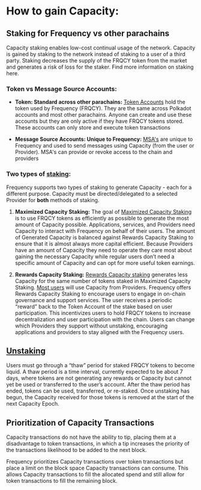 # How to gain Capacity: 

## Staking for Frequency vs other parachains

Capacity staking enables low-cost continual usage of the network. 
Capacity is gained by staking to the network instead of staking to a user of a third party. 
Staking decreases the supply of the FRQCY token from the market and generates a risk of loss for the staker. 
Find more information on staking here. 

### Token vs Message Source Accounts:

* **Token: Standard across other parachains:**
[Token Accounts](https://docs.frequency.xyz/glossary.html#1-token-account) hold the token used by Frequency (FRQCY). 
They are the same across Polkadot accounts and most other parachains. 
Anyone can create and use these accounts but they are only active if they have FRQCY tokens stored. 
These accounts can only store and execute token transactions

* **Message Source Accounts: Unique to Frequency:** 
[MSA's](https://docs.frequency.xyz/glossary.html#2-message-source-account-msa) are unique to Frequency and used to send messages using Capacity (from the user or Provider). 
MSA's can provide or revoke access to the chain and providers 

### Two types of [staking](https://docs.frequency.xyz/glossary.html#staking): 
Frequency supports two types of staking to generate Capacity - each for a different purpose. 
Capacity must be directed/delegated to a selected Provider for **both** methods of staking.

1. **Maximized Capacity Staking:**
The goal of [Maximized Capacity Staking](https://docs.frequency.xyz/glossary.html#2-maximized-capacity-staking-for-applications-and-services) is to use FRQCY tokens as efficiently as possible to generate the most amount of Capacity possible. 
Applications, services, and Providers need Capacity to interact with Frequency on behalf of their users. 
The amount of Generated Capacity is balanced against Rewards Capacity Staking to ensure that it is almost always more capital efficient. 
Because Providers have an amount of Capacity they need to operate they care most about gaining the necessary Capacity while regular users don’t need a specific amount of Capacity and can opt for more useful token earnings.

2. **Rewards Capacity Staking:** 
[Rewards Capacity staking](#1-rewards-capacity-staking-for-users) generates less Capacity for the same number of tokens staked in Maximized Capacity Staking. 
[Most users](#Purpose-of-Capacity-for-Frequency) will use Capacity from Providers. 
Frequency offers Rewards Capacity Staking to encourage users to engage in on-chain governance and support services. 
The user receives a periodic “reward” back to the Token Account of the stake based on user participation. 
This incentivizes users to hold FRQCY tokens to increase decentralization and user participation with the chain. 
Users can change which Providers they support without unstaking, encouraging applications and providers to stay aligned with the Frequency users.

## [Unstaking](#unstaking)
Users must go through a “thaw” period for staked FRQCY tokens to become liquid. 
A thaw period is a time interval, currently expected to be about 7 days, where tokens are not generating any rewards or Capacity but cannot yet be used or transferred to the user’s account. 
After the thaw period has ended, tokens can be used, transferred, or re-staked. Once unstaking has begun, the Capacity received for those tokens is removed at the start of the next Capacity Epoch. 

## Prioritization of Capacity Transactions

Capacity transactions do not have the ability to tip, placing them at a disadvantage to token transactions, in which a tip increases the priority of the transactions likelihood to be added to the next block. 

Frequency prioritizes Capacity transactions over token transactions but place a limit on the block space Capacity transactions can consume. 
This allows Capacity transactions to fill the allocated spend and still allow for token transactions to fill the remaining block.
